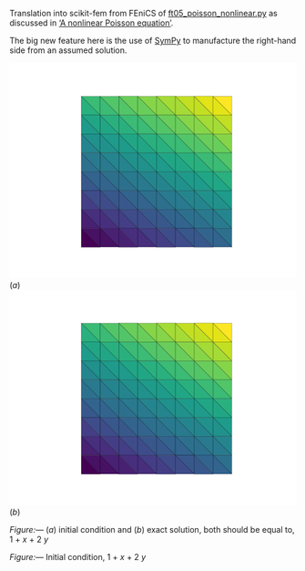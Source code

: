 Translation into scikit-fem from FEniCS of
[ft05_poisson_nonlinear.py](https://fenicsproject.org/pub/tutorial/python/vol1/ft05_poisson_nonlinear.py)
as discussed in [‘A nonlinear Poisson equation’](https://fenicsproject.org/pub/tutorial/html/._ftut1007.html#ftut1:gallery:nonlinearpoisson).

The big new feature here is the use of [SymPy](https://sympy.org) to manufacture the right-hand side from an assumed solution.

![initial.png](poisson_nonlinear/initial.png)(*a*) ![solution.png](poisson_nonlinear/solution.png)(*b*)

*Figure:—* (*a*) initial condition and (*b*) exact solution, both should be equal to, 1 + _x_ + 2 _y_

*Figure:—* Initial condition, 1 + _x_ + 2 _y_
